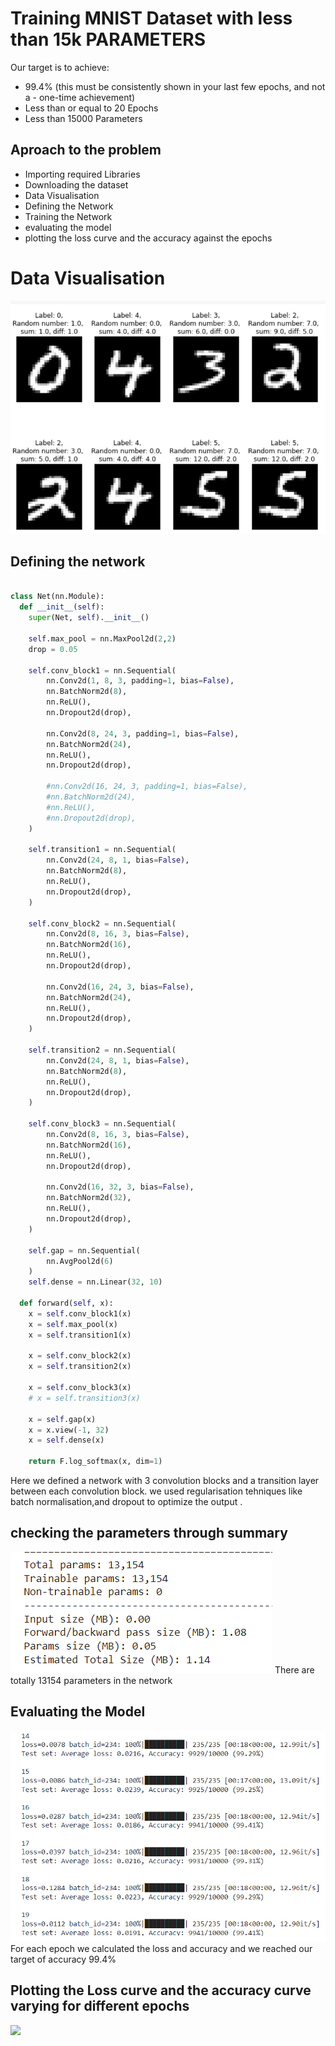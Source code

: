 
# Training MNIST Dataset with less than 15k PARAMETERS


Our target is to achieve:

- 99.4% (this must be consistently shown in your last few epochs, and not a - one-time achievement)
- Less than or equal to 20 Epochs
- Less than 15000 Parameters


## Aproach to the problem 

- Importing required Libraries
- Downloading the dataset
- Data Visualisation
- Defining the Network
- Training the Network
- evaluating the model
- plotting the loss curve and the accuracy against the epochs 

  
# Data Visualisation

![](data.png)
## Defining the network
```python

class Net(nn.Module):
  def __init__(self):
    super(Net, self).__init__()

    self.max_pool = nn.MaxPool2d(2,2)
    drop = 0.05

    self.conv_block1 = nn.Sequential(
        nn.Conv2d(1, 8, 3, padding=1, bias=False),
        nn.BatchNorm2d(8),
        nn.ReLU(),
        nn.Dropout2d(drop),

        nn.Conv2d(8, 24, 3, padding=1, bias=False),
        nn.BatchNorm2d(24),
        nn.ReLU(),
        nn.Dropout2d(drop),

        #nn.Conv2d(16, 24, 3, padding=1, bias=False),
        #nn.BatchNorm2d(24),
        #nn.ReLU(),
        #nn.Dropout2d(drop),
    )

    self.transition1 = nn.Sequential(
        nn.Conv2d(24, 8, 1, bias=False),
        nn.BatchNorm2d(8),
        nn.ReLU(),
        nn.Dropout2d(drop),
    )

    self.conv_block2 = nn.Sequential(
        nn.Conv2d(8, 16, 3, bias=False),
        nn.BatchNorm2d(16),
        nn.ReLU(),
        nn.Dropout2d(drop),

        nn.Conv2d(16, 24, 3, bias=False),
        nn.BatchNorm2d(24),
        nn.ReLU(),
        nn.Dropout2d(drop),
    )

    self.transition2 = nn.Sequential(
        nn.Conv2d(24, 8, 1, bias=False),
        nn.BatchNorm2d(8),
        nn.ReLU(),
        nn.Dropout2d(drop),
    )
  
    self.conv_block3 = nn.Sequential(
        nn.Conv2d(8, 16, 3, bias=False),
        nn.BatchNorm2d(16),
        nn.ReLU(),
        nn.Dropout2d(drop),

        nn.Conv2d(16, 32, 3, bias=False),
        nn.BatchNorm2d(32),
        nn.ReLU(),
        nn.Dropout2d(drop),
    )

    self.gap = nn.Sequential(
        nn.AvgPool2d(6)
    )
    self.dense = nn.Linear(32, 10)

  def forward(self, x):
    x = self.conv_block1(x)
    x = self.max_pool(x)
    x = self.transition1(x)

    x = self.conv_block2(x)
    x = self.transition2(x)

    x = self.conv_block3(x)
    # x = self.transition3(x)

    x = self.gap(x)
    x = x.view(-1, 32)    
    x = self.dense(x)

    return F.log_softmax(x, dim=1)

  ```
  Here we defined a network with 3 convolution blocks and a transition layer between each convolution block. we used regularisation tehniques like batch normalisation,and dropout to optimize the output .
  ## checking the parameters through summary
  ![](params.png)
  There are totally 13154 parameters in the network 

  ## Evaluating the Model
  
  ![](accuracy.png)
  For each epoch we calculated the loss and accuracy and  we reached our target of accuracy 99.4%
  ## Plotting the Loss curve and the accuracy curve varying for different epochs
  ![](loss-accuracy.png)
